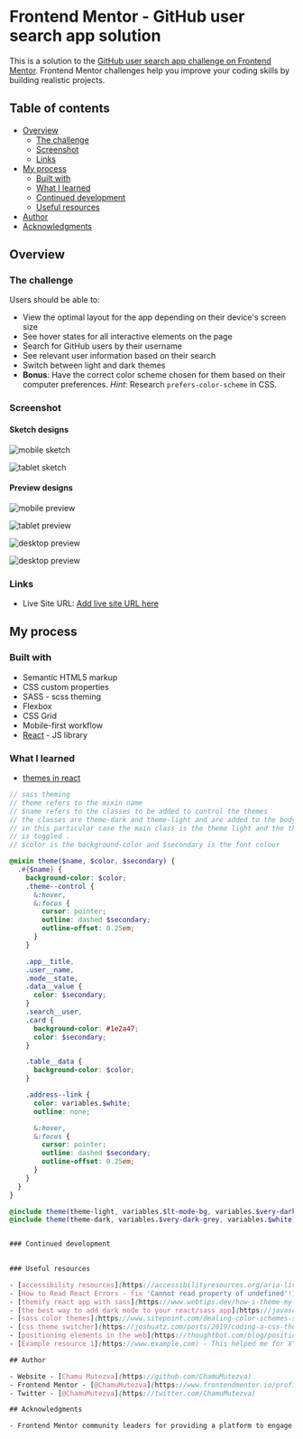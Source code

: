 # Frontend Mentor - GitHub user search app solution

This is a solution to the [GitHub user search app challenge on Frontend Mentor](https://www.frontendmentor.io/challenges/github-user-search-app-Q09YOgaH6). Frontend Mentor challenges help you improve your coding skills by building realistic projects. 

## Table of contents

- [Overview](#overview)
  - [The challenge](#the-challenge)
  - [Screenshot](#screenshot)
  - [Links](#links)
- [My process](#my-process)
  - [Built with](#built-with)
  - [What I learned](#what-i-learned)
  - [Continued development](#continued-development)
  - [Useful resources](#useful-resources)
- [Author](#author)
- [Acknowledgments](#acknowledgments)

## Overview

### The challenge

Users should be able to:

- View the optimal layout for the app depending on their device's screen size
- See hover states for all interactive elements on the page
- Search for GitHub users by their username
- See relevant user information based on their search
- Switch between light and dark themes
- **Bonus**: Have the correct color scheme chosen for them based on their computer preferences. _Hint_: Research `prefers-color-scheme` in CSS.

### Screenshot

#### Sketch designs

![mobile sketch](./src/assets/sketch-mobile.png)

![tablet sketch](./src/assets/sketch-tablet.png)

#### Preview designs

![mobile preview](./src/assets/preview-mobile.png)

![tablet preview](./src/assets/preview-preview.png)

![desktop preview](./src/assets/preview-desktop.png)

![desktop preview](./src/assets/preview-desktop-dark.png)

### Links

- Live Site URL: [Add live site URL here](https://github-user-sa.netlify.app/)

## My process

### Built with

- Semantic HTML5 markup
- CSS custom properties
- SASS - scss theming
- Flexbox
- CSS Grid
- Mobile-first workflow
- [React](https://reactjs.org/) - JS library

### What I learned

- [themes in react](https://javascript.plainenglish.io/the-best-way-to-add-dark-mode-to-your-react-sass-project-ce3ae3bd8616)

```scss
// sass theming 
// theme refers to the mixin name
// $name refers to the classes to be added to control the themes
// the classes are theme-dark and theme-light and are added to the body element
// in this particular case the main class is the theme light and the theme-dark 
// is toggled .
// $color is the background-color and $secondary is the font colour

@mixin theme($name, $color, $secondary) {  
  .#{$name} {
    background-color: $color;    
    .theme--control {
      &:hover,
      &:focus {
        cursor: pointer;
        outline: dashed $secondary;
        outline-offset: 0.25em;
      }
    }

    .app__title,
    .user__name,
    .mode__state,
    .data__value {
      color: $secondary;
    }
    .search__user,
    .card {
      background-color: #1e2a47;
      color: $secondary;
    }

    .table__data {
      background-color: $color;
    }

    .address--link {
      color: variables.$white;
      outline: none;

      &:hover,
      &:focus {
        cursor: pointer;
        outline: dashed $secondary;
        outline-offset: 0.25em;
      }
    }
  }
}

@include theme(theme-light, variables.$lt-mode-bg, variables.$very-dark-grey);
@include theme(theme-dark, variables.$very-dark-grey, variables.$white);


### Continued development
 

### Useful resources

- [accessibility resources](https://accessibilityresources.org/aria-live)
- [How to Read React Errors - fix 'Cannot read property of undefined'!](https://daveceddia.com/fix-react-errors/)
- [themify react app with sass](https://www.webtips.dev/how-i-theme-my-react-app-with-sass)
- [the best way to add dark mode to your react/sass app](https://javascript.plainenglish.io/the-best-way-to-add-dark-mode-to-your-react-sass-project-ce3ae3bd8616)
- [sass color themes](https://www.sitepoint.com/dealing-color-schemes-sass/)
- [css theme switcher](https://joshuatz.com/posts/2019/coding-a-css-theme-switcher-a-multitude-of-web-dev-options/#method-b)
- [positioning elements in the web](https://thoughtbot.com/blog/positioning)
- [Example resource 1](https://www.example.com) - This helped me for XYZ reason. I really liked this pattern and will use it going forward.

## Author

- Website - [Chamu Mutezva](https://github.com/ChamuMutezva)
- Frontend Mentor - [@ChamuMutezva](https://www.frontendmentor.io/profile/ChamuMutezva)
- Twitter - [@ChamuMutezva](https://twitter.com/ChamuMutezva)

## Acknowledgments

- Frontend Mentor community leaders for providing a platform to engage with fellow learners and mentors. This makes the learning exciting.
